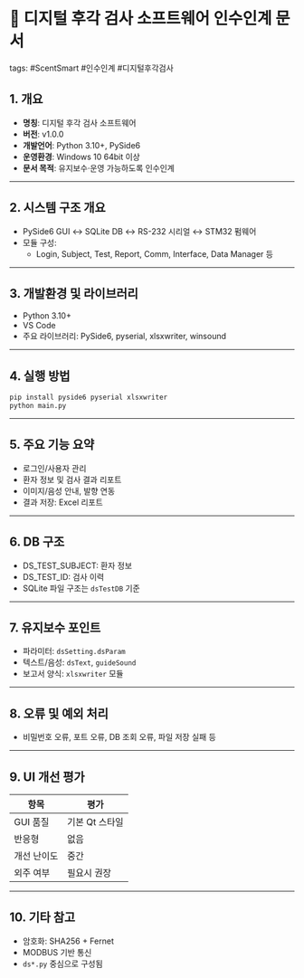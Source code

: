 # 📄 디지털 후각 검사 소프트웨어 인수인계 문서

tags: #ScentSmart #인수인계 #디지털후각검사

## 1. 개요

- **명칭**: 디지털 후각 검사 소프트웨어
- **버전**: v1.0.0
- **개발언어**: Python 3.10+, PySide6
- **운영환경**: Windows 10 64bit 이상
- **문서 목적**: 유지보수·운영 가능하도록 인수인계

---

## 2. 시스템 구조 개요

- PySide6 GUI ↔ SQLite DB ↔ RS-232 시리얼 ↔ STM32 펌웨어
- 모듈 구성:
  - Login, Subject, Test, Report, Comm, Interface, Data Manager 등

---

## 3. 개발환경 및 라이브러리

- Python 3.10+
- VS Code
- 주요 라이브러리: PySide6, pyserial, xlsxwriter, winsound

---

## 4. 실행 방법

```bash
pip install pyside6 pyserial xlsxwriter
python main.py
```

---

## 5. 주요 기능 요약

- 로그인/사용자 관리
- 환자 정보 및 검사 결과 리포트
- 이미지/음성 안내, 발향 연동
- 결과 저장: Excel 리포트

---

## 6. DB 구조

- DS_TEST_SUBJECT: 환자 정보
- DS_TEST_ID: 검사 이력
- SQLite 파일 구조는 `dsTestDB` 기준

---

## 7. 유지보수 포인트

- 파라미터: `dsSetting.dsParam`
- 텍스트/음성: `dsText`, `guideSound`
- 보고서 양식: `xlsxwriter` 모듈

---

## 8. 오류 및 예외 처리

- 비밀번호 오류, 포트 오류, DB 조회 오류, 파일 저장 실패 등

---

## 9. UI 개선 평가

| 항목 | 평가 |
|------|------|
| GUI 품질 | 기본 Qt 스타일 |
| 반응형 | 없음 |
| 개선 난이도 | 중간 |
| 외주 여부 | 필요시 권장 |

---

## 10. 기타 참고

- 암호화: SHA256 + Fernet
- MODBUS 기반 통신
- `ds*.py` 중심으로 구성됨
